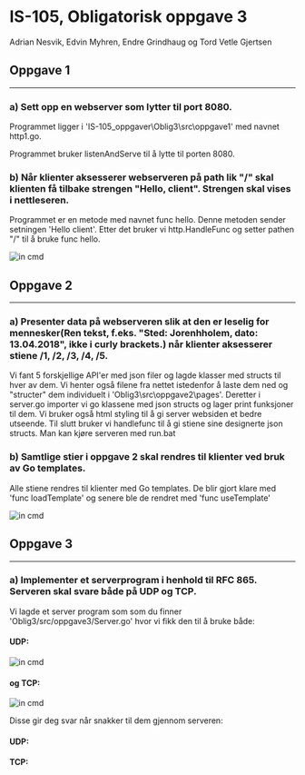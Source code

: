 # IS-105, Obligatorisk oppgave 3

Adrian Nesvik, Edvin Myhren, Endre Grindhaug og Tord Vetle Gjertsen


## Oppgave 1

----------------------------------------------------------------------------------------------------------

### a) Sett opp en webserver som lytter til port 8080.
Programmet ligger i 'IS-105_oppgaver\Oblig3\src\oppgave1' med navnet http1.go.

Programmet bruker listenAndServe til å lytte til porten 8080.

### b) Når klienter aksesserer webserveren på path lik "/" skal klienten få tilbake strengen "Hello, client". Strengen skal vises i nettleseren.
Programmet er en metode med navnet func hello. Denne metoden sender setningen 'Hello client'.
Etter det bruker vi http.HandleFunc og setter pathen "/" til å bruke func hello.


![in cmd](https://github.com/StavenX/IS-105_oppgaver/blob/master/Oblig3/images/http1.png)




## Oppgave 2

----------------------------------------------------------------------------------------------------------


### a) Presenter data på webserveren slik at den er leselig for mennesker(Ren tekst, f.eks. "Sted: Jorenhholem, dato: 13.04.2018", ikke i curly brackets.) når klienter aksesserer stiene /1, /2, /3, /4, /5.
Vi fant 5 forskjellige API'er med json filer og lagde klasser med structs til hver av dem.
Vi henter også filene fra nettet istedenfor å laste dem ned og "structer" dem individuelt i 'Oblig3\src\oppgave2\pages'. Deretter i server.go importer vi go klassene med json structs og lager print funksjoner til dem. Vi bruker også html styling til å gi server websiden et bedre utseende. Til slutt bruker vi handlefunc til å gi stiene sine designerte json structs. Man kan kjøre serveren med run.bat


### b) Samtlige stier i oppgave 2 skal rendres til klienter ved bruk av Go templates.
Alle stiene rendres til klienter med Go templates. De blir gjort klare med 'func loadTemplate' og senere ble de rendret med
'func useTemplate'

![in cmd](https://github.com/StavenX/IS-105_oppgaver/tree/master/Oblig3/images/data1.png)



## Oppgave 3

----------------------------------------------------------------------------------------------------------

### a) Implementer et serverprogram i henhold til RFC 865. Serveren skal svare både på UDP og TCP.
Vi lagde et server program som som du finner 'Oblig3/src/oppgave3/Server.go' hvor vi fikk den til å bruke både:

#### UDP:

![in cmd](https://github.com/StavenX/IS-105_oppgaver/blob/master/Oblig3/images/udp.png)

#### og TCP:

![in cmd](https://github.com/StavenX/IS-105_oppgaver/blob/master/Oblig3/images/tcp.png)

Disse gir deg svar når snakker til dem gjennom serveren:

#### UDP:



#### TCP:

